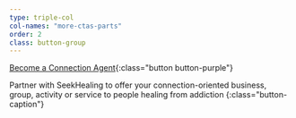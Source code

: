 ```yaml
---
type: triple-col
col-names: "more-ctas-parts"
order: 2
class: button-group
---
```


[Become a Connection Agent](/connection-agents/){:class="button button-purple"}

Partner with SeekHealing to offer your connection-oriented business, group, activity or service to people healing from addiction
{:class="button-caption"}